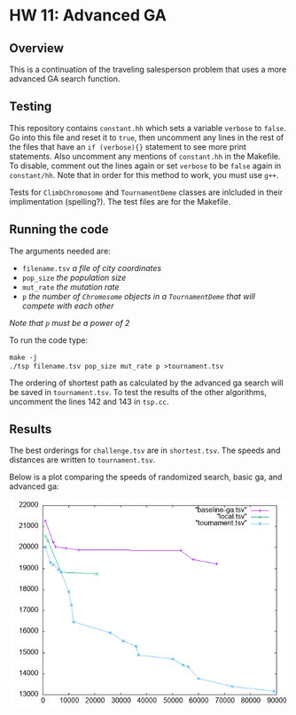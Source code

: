# HW 11: Advanced GA

## Overview

This is a continuation of the traveling salesperson problem that uses a more advanced GA search function.

## Testing

This repository contains `constant.hh` which sets a variable `verbose` to `false`. Go into this file and reset it to `true`, then uncomment any lines in the rest of the files that have an `if (verbose){}` statement to see more print statements. Also uncomment any mentions of `constant.hh` in the Makefile. To disable, comment out the lines again or set `verbose` to be `false` again in `constant/hh`. Note that in order for this method to work, you must use `g++`.

Tests for `ClimbChromosome` and `TournamentDeme` classes are inlcluded in their implimentation (spelling?). The test files are for the Makefile.

## Running the code

The arguments needed are:
* `filename.tsv` *a file of city coordinates*
* `pop_size` *the population size*
* `mut_rate` *the mutation rate*
* `p` *the number of `Chromosome` objects in a `TournamentDeme` that will compete with each other*

*Note that `p` must be a power of 2* 

To run the code type:
	
	make -j
	./tsp filename.tsv pop_size mut_rate p >tournament.tsv

The ordering of shortest path as calculated by the advanced ga search will be saved in `tournament.tsv`. To test the results of the other algorithms, uncomment the lines 142 and 143 in `tsp.cc`.

## Results

The best orderings for `challenge.tsv` are in `shortest.tsv`. The speeds and distances are written to `tournament.tsv`. 

Below is a plot comparing the speeds of randomized search, basic ga, and advanced ga:

![](comparison.gif)